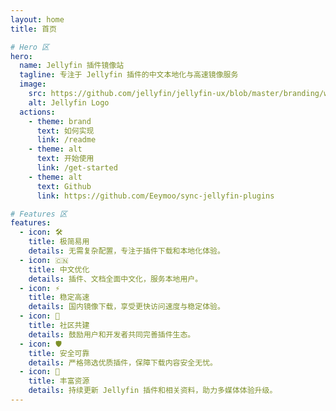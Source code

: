 ```yaml
---
layout: home
title: 首页

# Hero 区
hero:
  name: Jellyfin 插件镜像站
  tagline: 专注于 Jellyfin 插件的中文本地化与高速镜像服务
  image:
    src: https://github.com/jellyfin/jellyfin-ux/blob/master/branding/web/favicons/touchicon512.png?raw=true
    alt: Jellyfin Logo
  actions:
    - theme: brand
      text: 如何实现
      link: /readme
    - theme: alt
      text: 开始使用
      link: /get-started
    - theme: alt
      text: Github
      link: https://github.com/Eeymoo/sync-jellyfin-plugins

# Features 区
features:
  - icon: 🛠️
    title: 极简易用
    details: 无需复杂配置，专注于插件下载和本地化体验。
  - icon: 🇨🇳
    title: 中文优化
    details: 插件、文档全面中文化，服务本地用户。
  - icon: ⚡
    title: 稳定高速
    details: 国内镜像下载，享受更快访问速度与稳定体验。
  - icon: 🤝
    title: 社区共建
    details: 鼓励用户和开发者共同完善插件生态。
  - icon: 🛡️
    title: 安全可靠
    details: 严格筛选优质插件，保障下载内容安全无忧。
  - icon: 🔄
    title: 丰富资源
    details: 持续更新 Jellyfin 插件和相关资料，助力多媒体体验升级。
---
```


